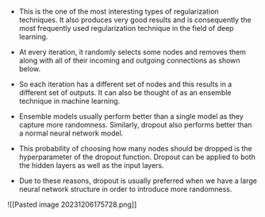 - This is the one of the most interesting types of regularization techniques. It also produces very good results and is consequently the most frequently used regularization technique in the field of deep learning.

- At every iteration, it randomly selects some nodes and removes them along with all of their incoming and outgoing connections as shown below.

- So each iteration has a different set of nodes and this results in a different set of outputs. It can also be thought of as an ensemble technique in machine learning.

- Ensemble models usually perform better than a single model as they capture more randomness. Similarly, dropout also performs better than a normal neural network model.

- This probability of choosing how many nodes should be dropped is the hyperparameter of the dropout function. Dropout can be applied to both the hidden layers as well as the input layers.

- Due to these reasons, dropout is usually preferred when we have a large neural network structure in order to introduce more randomness.


![[Pasted image 20231206175728.png]]

